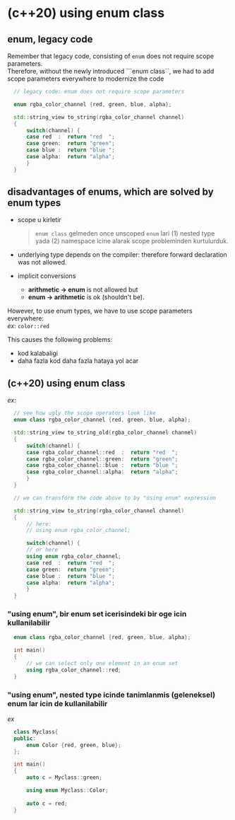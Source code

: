 # (c++20) using enum class

## enum, legacy code
Remember that legacy code, consisting of ``enum`` does not require scope parameters.  
Therefore, without the newly introduced ```enum class``, we had to add scope parameters everywhere to modernize the code

```cpp
  // legacy code: enum does not require scope parameters

  enum rgba_color_channel {red, green, blue, alpha};

  std::string_view to_string(rgba_color_channel channel)
  {
      switch(channel) {
      case red  :  return "red  ";
      case green:  return "green";
      case blue :  return "blue ";
      case alpha:  return "alpha";
      }
  }
  ```
## disadvantages of enums, which are solved by enum types
  - scope u kirletir
    > ``enum class`` gelmeden once unscoped ``enum`` lari
    > (1) nested type yada (2) namespace icine alarak scope probleminden kurtulurduk.

  - underlying type depends on the compiler: therefore forward declaration was not allowed.
  
  - implicit conversions  
      * **arithmetic -> enum** is not allowed but
      * **enum -> arithmetic** is ok (shouldn't be).
  
However, to use enum types, we have to use scope parameters everywhere:  
  _ex_: ``color::red``  
  
This causes the following problems:  
 - kod kalabaligi 
 - daha fazla kod daha fazla hataya yol acar  
 

## (c++20) using enum class

  _ex:_
  ```cpp
    // see how ugly the scope operators look like
    enum class rgba_color_channel {red, green, blue, alpha};

    std::string_view to_string_old(rgba_color_channel channel)
    {
        switch(channel) {
        case rgba_color_channel::red  :  return "red  ";
        case rgba_color_channel::green:  return "green";
        case rgba_color_channel::blue :  return "blue ";
        case rgba_color_channel::alpha:  return "alpha";
        }
    }

    // we can transform the code above to by "using enum" expression

    std::string_view to_string(rgba_color_channel channel)
    {
        // here:
        // using enum rgba_color_channel;

        switch(channel) {
        // or here
        using enum rgba_color_channel;
        case red  :  return "red  ";
        case green:  return "green";
        case blue :  return "blue ";
        case alpha:  return "alpha";
        }
    }
  ```

### "using enum", bir enum set icerisindeki bir oge icin kullanilabilir

```cpp
  enum class rgba_color_channel {red, green, blue, alpha};

  int main()
  {
      // we can select only one element in an enum set
      using rgba_color_channel::red;
  }
```

### "using enum", nested type icinde tanimlanmis (geleneksel) enum lar icin de kullanilabilir

  _ex_
  ```cpp
    class Myclass{
    public:
        enum Color {red, green, blue};
    };

    int main()
    {
        auto c = Myclass::green;

        using enum Myclass::Color;
        
        auto c = red; 
    }
  ```